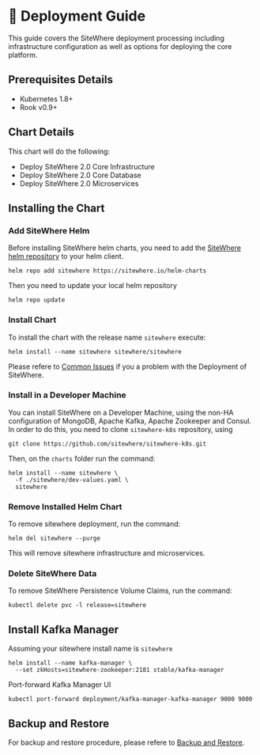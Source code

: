 # :book: Deployment Guide

<Seo/>

This guide covers the SiteWhere deployment processing including infrastructure
configuration as well as options for deploying the core platform.

## Prerequisites Details

- Kubernetes 1.8+
- Rook v0.9+

## Chart Details

This chart will do the following:

- Deploy SiteWhere 2.0 Core Infrastructure
- Deploy SiteWhere 2.0 Core Database
- Deploy SiteWhere 2.0 Microservices

## Installing the Chart

### Add SiteWhere Helm

Before installing SiteWhere helm charts, you need to add the [SiteWhere helm repository](https://sitewhere.io/helm-charts) to your helm client.

```console
helm repo add sitewhere https://sitewhere.io/helm-charts
```

Then you need to update your local helm repository

```console
helm repo update
```

### Install Chart

To install the chart with the release name `sitewhere` execute:

```console
helm install --name sitewhere sitewhere/sitewhere
```

Please refere to [Common Issues](./common-issues.md) if you a problem with the Deployment of SiteWhere.

### Install in a Developer Machine

You can install SiteWhere on a Developer Machine, using the non-HA configuration of MongoDB, Apache Kafka,
Apache Zookeeper and Consul. In order to do this, you need to clone `sitewhere-k8s` repository, using

```console
git clone https://github.com/sitewhere/sitewhere-k8s.git
```

Then, on the `charts` folder run the command:

```console
helm install --name sitewhere \
  -f ./sitewhere/dev-values.yaml \
  sitewhere
```

### Remove Installed Helm Chart

To remove sitewhere deployment, run the command:

```console
helm del sitewhere --purge
```

This will remove sitewhere infrastructure and microservices.

### Delete SiteWhere Data

To remove SiteWhere Persistence Volume Claims, run the command:

```console
kubectl delete pvc -l release=sitewhere
```

## Install Kafka Manager

Assuming your sitewhere install name is `sitewhere`

```console
helm install --name kafka-manager \
  --set zkHosts=sitewhere-zookeeper:2181 stable/kafka-manager
```

Port-forward Kafka Manager UI

```console
kubectl port-forward deployment/kafka-manager-kafka-manager 9000 9000
```

## Backup and Restore

For backup and restore procedure, please refere to [Backup and Restore](./backup-restore.md).
